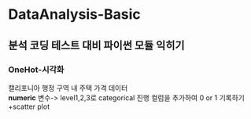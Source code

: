 # DataAnalysis-Basic
분석 코딩 테스트 대비 파이썬 모듈 익히기
-----------------
### OneHot-시각화  
캘리포니아 행정 구역 내 주택 가격 데이터  
**numeric** 변수-> level1,2,3로 categorical 진행 컬럼을 추가하여 0 or 1 기록하기  
+scatter plot

